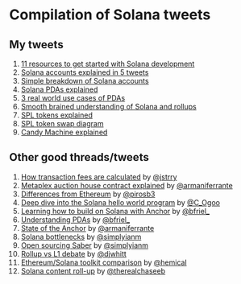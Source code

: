 # Compilation of Solana tweets

## My tweets

1. [11 resources to get started with Solana development](https://twitter.com/pencilflip/status/1451949960065335302)
2. [Solana accounts explained in 5 tweets](https://twitter.com/pencilflip/status/1452402100470644739)
3. [Simple breakdown of Solana accounts](https://twitter.com/pencilflip/status/1455678830262173697)
4. [Solana PDAs explained](https://twitter.com/pencilflip/status/1455948263853600768)
5. [3 real world use cases of PDAs](https://twitter.com/pencilflip/status/1458121129588105219)
6. [Smooth brained understanding of Solana and rollups](https://twitter.com/pencilflip/status/1460075605668495366)
7. [SPL tokens explained](https://twitter.com/pencilflip/status/1454141877972779013)
8. [SPL token swap diagram](https://twitter.com/pencilflip/status/1459631153082552320)
9. [Candy Machine explained](https://twitter.com/pencilflip/status/1459959637118230534)

## Other good threads/tweets

1. [How transaction fees are calculated](https://twitter.com/jstrry/status/1459853463295348740) by [@jstrry](https://twitter.com/jstrry)
2. [Metaplex auction house contract explained](https://twitter.com/armaniferrante/status/1460760940454965248) by [@armaniferrante](https://twitter.com/armaniferrante)
3. [Differences from Ethereum](https://twitter.com/pirosb3/status/1460679770396520448) by [@pirosb3](https://twitter.com/pirosb3/status/1460679770396520448)
4. [Deep dive into the Solana hello world program](https://twitter.com/C_Ogoo/status/1453025611912462337) by [@C_Ogoo](https://twitter.com/C_Ogoo)
5. [Learning how to build on Solana with Anchor](https://twitter.com/bfriel_/status/1442875813599199243) by [@bfriel_](https://twitter.com/bfriel_)
6. [Understanding PDAs](https://twitter.com/bfriel_/status/1451566458694090759) by [@bfriel_](https://twitter.com/bfriel_)
7. [State of the Anchor](https://twitter.com/armaniferrante/status/1459593818777423872) by [@armaniferrante](https://twitter.com/armaniferrante)
8. [Solana bottlenecks](https://twitter.com/simplyianm/status/1461056249244446723) by [@simplyianm](https://twitter.com/simplyianm)
9. [Open sourcing Saber](https://twitter.com/simplyianm/status/1459962223275749379) by [@simplyianm](https://twitter.com/simplyianm)
10. [Rollup vs L1 debate](https://twitter.com/djwhitt/status/1461036807479562257) by [@djwhitt](https://twitter.com/djwhitt)
11. [Ethereum/Solana toolkit comparison](https://twitter.com/hemical/status/1460145032439156742) by [@hemical](https://twitter.com/hemical)
12. [Solana content roll-up](https://twitter.com/therealchaseeb/status/1460613316414525454) by [@therealchaseeb](https://twitter.com/therealchaseeb)
